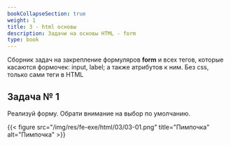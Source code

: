 ```yaml
---
bookCollapseSection: true
weight: 1
title: 3 - html основы
description: Задачи на основы HTML - form
type: book
---
```


Сборник задач на закрепление формуляров **form** и всех тегов, которые касаются формочек: input, label; а также атрибутов к ним. Без css, только сами теги в HTML

## Задача № 1 

Реализуй форму. Обрати внимание на выбор по умолчанию.

{{< figure src="/img/res/fe-exe/html/03/03-01.png" title="Пимпочка" alt="Пимпочка" >}}

